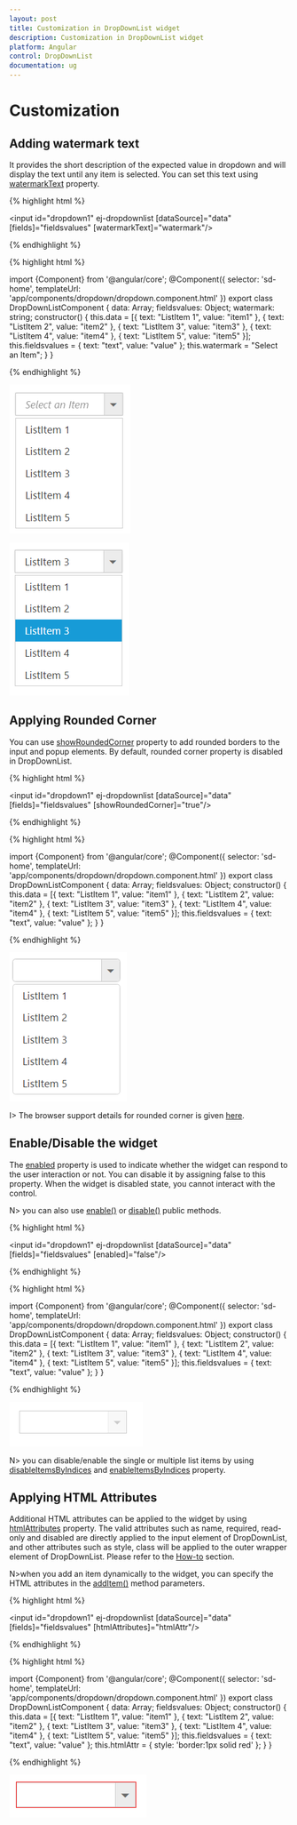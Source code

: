 ```yaml
---
layout: post
title: Customization in DropDownList widget
description: Customization in DropDownList widget 
platform: Angular
control: DropDownList
documentation: ug
---
```


# Customization

## Adding watermark text

It provides the short description of the expected value in dropdown and will display the text until any item is selected. You can set this text using [watermarkText](http://help.syncfusion.com/api/js/ejdropdownlist#members:watermarktext) property.

{% highlight html %}

<input id="dropdown1" ej-dropdownlist [dataSource]="data" [fields]="fieldsvalues" [watermarkText]="watermark"/>
     
{% endhighlight %}

{% highlight html %}

import {Component} from '@angular/core';
@Component({
selector: 'sd-home',
templateUrl: 'app/components/dropdown/dropdown.component.html'
})
export class DropDownListComponent {
    data: Array<Object>;
    fieldsvalues: Object;
    watermark: string;
    constructor() {
        this.data = [{
                text: "ListItem 1",
                value: "item1"
            }, {
                text: "ListItem 2",
                value: "item2"
            }, {
                text: "ListItem 3",
                value: "item3"
            }, {
                text: "ListItem 4",
                value: "item4"
            }, {
                text: "ListItem 5",
                value: "item5"
        }];
        this.fieldsvalues = { text: "text", value: "value" };
        this.watermark = "Select an Item";
    }
}

{% endhighlight %}

![](Customization_images/Customization_img1.png)

![](Customization_images/Customization_img2.png)

## Applying Rounded Corner

You can use [showRoundedCorner](http://help.syncfusion.com/api/js/ejdropdownlist#members:showroundedcorner) property to add rounded borders to the input and popup elements. By default, rounded corner property is disabled in DropDownList.

{% highlight html %}

<input id="dropdown1" ej-dropdownlist [dataSource]="data" [fields]="fieldsvalues" [showRoundedCorner]="true"/>

{% endhighlight %}

{% highlight html %}

import {Component} from '@angular/core';
@Component({
selector: 'sd-home',
templateUrl: 'app/components/dropdown/dropdown.component.html'
})
export class DropDownListComponent {
    data: Array<Object>;
    fieldsvalues: Object;
    constructor() {
        this.data = [{
                text: "ListItem 1",
                value: "item1"
            }, {
                text: "ListItem 2",
                value: "item2"
            }, {
                text: "ListItem 3",
                value: "item3"
            }, {
                text: "ListItem 4",
                value: "item4"
            }, {
                text: "ListItem 5",
                value: "item5"
        }];
        this.fieldsvalues = { text: "text", value: "value" };
    }
}

{% endhighlight %}

![](Customization_images/Customization_img3.png)

I> The browser support details for rounded corner is given [here](http://www.w3schools.com/cssref/css3_pr_border-radius.asp).

## Enable/Disable the widget

The [enabled](http://help.syncfusion.com/api/js/ejdropdownlist#members:enabled) property is used to indicate whether the widget can respond to the user interaction or not. You can disable it by assigning false to this property. When the widget is disabled state, you cannot interact with the control.

N> you can also use [enable()](http://help.syncfusion.com/api/js/ejdropdownlist#methods:enable)  or [disable()](http://help.syncfusion.com/api/js/ejdropdownlist#methods:disable)  public methods.

{% highlight html %}

<input id="dropdown1" ej-dropdownlist [dataSource]="data" [fields]="fieldsvalues" [enabled]="false"/>
     
{% endhighlight %}

{% highlight html %}

import {Component} from '@angular/core';
@Component({
selector: 'sd-home',
templateUrl: 'app/components/dropdown/dropdown.component.html'
})
export class DropDownListComponent {
    data: Array<Object>;
    fieldsvalues: Object;
    constructor() {
        this.data = [{
                text: "ListItem 1",
                value: "item1"
            }, {
                text: "ListItem 2",
                value: "item2"
            }, {
                text: "ListItem 3",
                value: "item3"
            }, {
                text: "ListItem 4",
                value: "item4"
            }, {
                text: "ListItem 5",
                value: "item5"
        }];
        this.fieldsvalues = { text: "text", value: "value" };
    }
}

{% endhighlight %}

![](Customization_images/Customization_img4.png)

N> you can disable/enable the single or multiple list items by using [disableItemsByIndices](http://help.syncfusion.com/api/js/ejdropdownlist#methods:disableitemsbyindices) and [enableItemsByIndices](http://help.syncfusion.com/api/js/ejdropdownlist#methods:enableitemsbyindices) property.


## Applying HTML Attributes

Additional HTML attributes can be applied to the widget by using [htmlAttributes](http://help.syncfusion.com/api/js/ejdropdownlist#members:htmlattributes) property. The valid attributes such as name, required, read-only and disabled are directly applied to the input element of DropDownList, and other attributes such as style, class will be applied to the outer wrapper element of DropDownList. Please refer to the [How-to](http://help.syncfusion.com/js/dropdownlist/howto#apply-html-attributes-such-as-color-and-class-directly-to-the-input-element-rather-than-the-outer-wrapper-element-of-dropdownlist) section.

N>when you add an item dynamically to the widget, you can specify the HTML attributes in the [addItem()](http://help.syncfusion.com/api/js/ejdropdownlist#methods:additem) method parameters.

{% highlight html %}

<input id="dropdown1" ej-dropdownlist [dataSource]="data" [fields]="fieldsvalues" [htmlAttributes]="htmlAttr"/>
     
{% endhighlight %}

{% highlight html %}

import {Component} from '@angular/core';
@Component({
selector: 'sd-home',
templateUrl: 'app/components/dropdown/dropdown.component.html'
})
export class DropDownListComponent {
    data: Array<Object>;
    fieldsvalues: Object;
    constructor() {
        this.data = [{
                text: "ListItem 1",
                value: "item1"
            }, {
                text: "ListItem 2",
                value: "item2"
            }, {
                text: "ListItem 3",
                value: "item3"
            }, {
                text: "ListItem 4",
                value: "item4"
            }, {
                text: "ListItem 5",
                value: "item5"
        }];
        this.fieldsvalues = { text: "text", value: "value" };
        this.htmlAttr = { style: 'border:1px solid red' };
    }
}

{% endhighlight %}

![](Customization_images/Customization_img5.png)